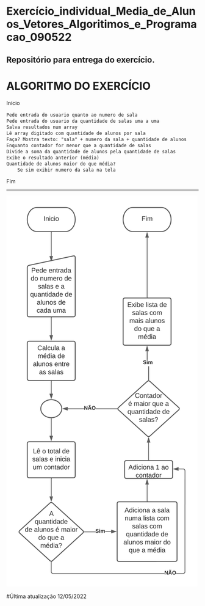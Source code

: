 # Exercício_individual_Media_de_Alunos_Vetores_Algoritimos_e_Programacao_090522
Repositório para entrega do exercício.
------------------------------------------------------
# ALGORITMO DO EXERCÍCIO

Início

	Pede entrada do usuario quanto ao numero de sala
	Pede entrada do usuario da quantidade de salas uma a uma
	Salva resultados num array
	Lê array digitado com quantidade de alunos por sala
	Faça? Mostra texto: "sala" + numero da sala + quantidade de alunos
	Enquanto contador for menor que a quantidade de salas
	Divide a soma da quantidade de alunos pela quantidade de salas
	Exibe o resultado anterior (média)
	Quantidade de alunos maior do que média?
		Se sim exibir numero da sala na tela

Fim


--------------------------------------------------------

![fluxograma](https://github.com/gtmach/Exerc-cio_individual_Media_de_Alunos_Vetores_Algoritimos_e_Programacao_090522/blob/main/mediadosalunosvetores2_fluxograma.png)

#Última atualização 12/05/2022


